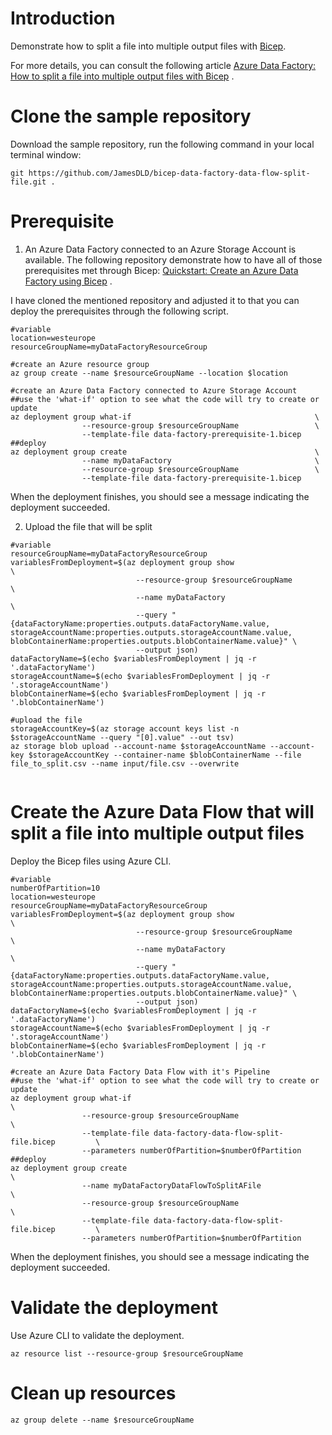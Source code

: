 # Introduction

Demonstrate how to split a file into multiple output files
with [Bicep](https://learn.microsoft.com/fr-fr/azure/azure-resource-manager/bicep/overview?WT.mc_id=AZ-MVP-5003548).

For more details, you can consult the following
article [Azure Data Factory: How to split a file into multiple output files with Bicep](https://medium.com/@jamesdld23/azure-data-factory-how-to-split-a-file-into-multiple-output-files-with-bicep-37fba80be252)
.

# Clone the sample repository

Download the sample repository, run the following command in your local terminal window:

```
git https://github.com/JamesDLD/bicep-data-factory-data-flow-split-file.git .
```

# Prerequisite

1. An Azure Data Factory connected to an Azure Storage Account is available. The following repository demonstrate how to
   have all of those prerequisites met through
   Bicep: [Quickstart: Create an Azure Data Factory using Bicep](https://learn.microsoft.com/en-us/azure/data-factory/quickstart-create-data-factory-bicep?WT.mc_id=DP-MVP-5003548)
   .

I have cloned the mentioned repository and adjusted it to that you can deploy the prerequisites through the following script.

```
#variable
location=westeurope
resourceGroupName=myDataFactoryResourceGroup

#create an Azure resource group
az group create --name $resourceGroupName --location $location

#create an Azure Data Factory connected to Azure Storage Account
##use the 'what-if' option to see what the code will try to create or update
az deployment group what-if                                         \
                --resource-group $resourceGroupName                 \
                --template-file data-factory-prerequisite-1.bicep          
##deploy
az deployment group create                                          \
                --name myDataFactory                                \
                --resource-group $resourceGroupName                 \
                --template-file data-factory-prerequisite-1.bicep 
```

When the deployment finishes, you should see a message indicating the deployment succeeded.

2. Upload the file that will be split

```
#variable
resourceGroupName=myDataFactoryResourceGroup
variablesFromDeployment=$(az deployment group show                              \
                            --resource-group $resourceGroupName                 \
                            --name myDataFactory                                \
                            --query "{dataFactoryName:properties.outputs.dataFactoryName.value, storageAccountName:properties.outputs.storageAccountName.value, blobContainerName:properties.outputs.blobContainerName.value}" \
                            --output json)
dataFactoryName=$(echo $variablesFromDeployment | jq -r '.dataFactoryName')
storageAccountName=$(echo $variablesFromDeployment | jq -r '.storageAccountName')
blobContainerName=$(echo $variablesFromDeployment | jq -r '.blobContainerName')

#upload the file
storageAccountKey=$(az storage account keys list -n $storageAccountName --query "[0].value" --out tsv)
az storage blob upload --account-name $storageAccountName --account-key $storageAccountKey --container-name $blobContainerName --file file_to_split.csv --name input/file.csv --overwrite
                            
```

# Create the Azure Data Flow that will split a file into multiple output files

Deploy the Bicep files using Azure CLI.

```
#variable
numberOfPartition=10
location=westeurope
resourceGroupName=myDataFactoryResourceGroup
variablesFromDeployment=$(az deployment group show                              \
                            --resource-group $resourceGroupName                 \
                            --name myDataFactory                                \
                            --query "{dataFactoryName:properties.outputs.dataFactoryName.value, storageAccountName:properties.outputs.storageAccountName.value, blobContainerName:properties.outputs.blobContainerName.value}" \
                            --output json)
dataFactoryName=$(echo $variablesFromDeployment | jq -r '.dataFactoryName')
storageAccountName=$(echo $variablesFromDeployment | jq -r '.storageAccountName')
blobContainerName=$(echo $variablesFromDeployment | jq -r '.blobContainerName')

#create an Azure Data Factory Data Flow with it's Pipeline 
##use the 'what-if' option to see what the code will try to create or update
az deployment group what-if                                                     \
                --resource-group $resourceGroupName                             \
                --template-file data-factory-data-flow-split-file.bicep         \
                --parameters numberOfPartition=$numberOfPartition
##deploy
az deployment group create                                                      \
                --name myDataFactoryDataFlowToSplitAFile                        \
                --resource-group $resourceGroupName                             \
                --template-file data-factory-data-flow-split-file.bicep         \
                --parameters numberOfPartition=$numberOfPartition  

```

When the deployment finishes, you should see a message indicating the deployment succeeded.

# Validate the deployment

Use Azure CLI to validate the deployment.

```
az resource list --resource-group $resourceGroupName
```

# Clean up resources

```
az group delete --name $resourceGroupName
```
